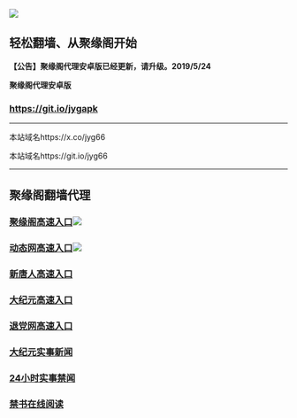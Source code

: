 ![](https://raw.githubusercontent.com/hao369/a/master/j.jpg)



## 轻松翻墙、从聚缘阁开始



**【公告】聚缘阁代理安卓版已经更新，请升级。2019/5/24**

 
**聚缘阁代理安卓版**
### https://git.io/jygapk  

***

本站域名https://x.co/jyg66 

本站域名https://git.io/jyg66



***




## 聚缘阁翻墙代理 


### [聚缘阁高速入口](http://hao4.g432d.ml/?id=5)![](https://raw.githubusercontent.com/hao369/a/master/jyg.gif)

### [动态网高速入口](http://hao4.g432d.ml/?id=2)![](https://raw.githubusercontent.com/hao369/a/master/jygdl.gif)


### [新唐人高速入口](http://hao4.g432d.ml/?id=5)

### [大纪元高速入口](http://hao4.g432d.ml/?id=7)

### [退党网高速入口](http://hao4.g432d.ml/?id=8)




### [大纪元实事新闻](https://git.io/fjmgE)

### [24小时实事禁闻](https://git.io/fj3Go)

### [禁书在线阅读](https://git.io/fjJ5Z)







